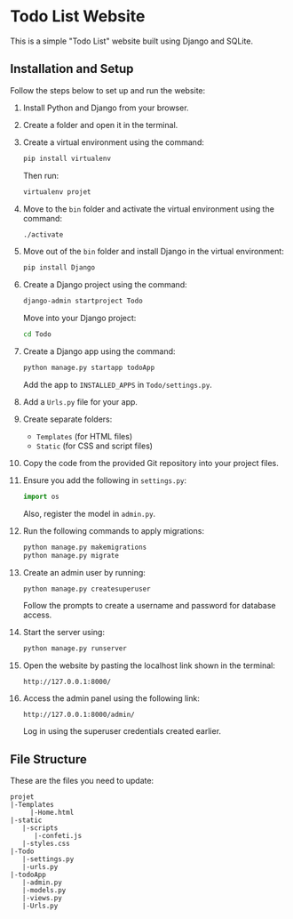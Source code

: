 # Todo List Website

This is a simple "Todo List" website built using Django and SQLite.

## Installation and Setup

Follow the steps below to set up and run the website:

1. Install Python and Django from your browser.
2. Create a folder and open it in the terminal.
3. Create a virtual environment using the command:
   ```sh
   pip install virtualenv
   ```
   Then run:
   ```sh
   virtualenv projet
   ```
4. Move to the `bin` folder and activate the virtual environment using the command:
   ```sh
   ./activate
   ```
5. Move out of the `bin` folder and install Django in the virtual environment:
   ```sh
   pip install Django
   ```
6. Create a Django project using the command:
   ```sh
   django-admin startproject Todo
   ```
   Move into your Django project:
   ```sh
   cd Todo
   ```
7. Create a Django app using the command:
   ```sh
   python manage.py startapp todoApp
   ```
   Add the app to `INSTALLED_APPS` in `Todo/settings.py`.

8. Add a `Urls.py` file for your app.
9. Create separate folders:
   - `Templates` (for HTML files)
   - `Static` (for CSS and script files)
10. Copy the code from the provided Git repository into your project files.
11. Ensure you add the following in `settings.py`:
    ```python
    import os
    ```
    Also, register the model in `admin.py`.
12. Run the following commands to apply migrations:
    ```sh
    python manage.py makemigrations
    python manage.py migrate
    ```
13. Create an admin user by running:
    ```sh
    python manage.py createsuperuser
    ```
    Follow the prompts to create a username and password for database access.
14. Start the server using:
    ```sh
    python manage.py runserver
    ```
15. Open the website by pasting the localhost link shown in the terminal:
    ```
    http://127.0.0.1:8000/
    ```
16. Access the admin panel using the following link:
    ```
    http://127.0.0.1:8000/admin/
    ```
    Log in using the superuser credentials created earlier.

## File Structure

These are the files you need to update:
```
projet
|-Templates
     |-Home.html
|-static
   |-scripts
      |-confeti.js
   |-styles.css
|-Todo
   |-settings.py
   |-urls.py
|-todoApp
   |-admin.py
   |-models.py
   |-views.py
   |-Urls.py
```

